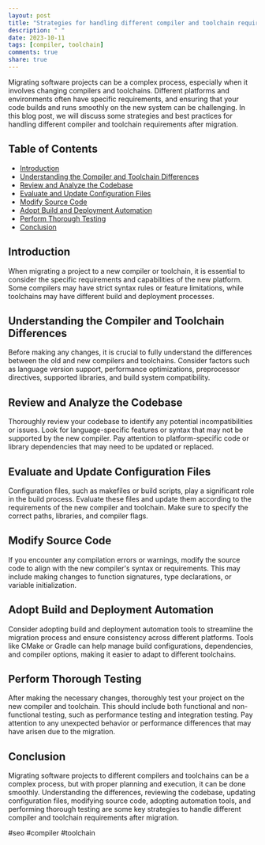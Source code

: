 ```yaml
---
layout: post
title: "Strategies for handling different compiler and toolchain requirements after migration"
description: " "
date: 2023-10-11
tags: [compiler, toolchain]
comments: true
share: true
---
```


Migrating software projects can be a complex process, especially when it involves changing compilers and toolchains. Different platforms and environments often have specific requirements, and ensuring that your code builds and runs smoothly on the new system can be challenging. In this blog post, we will discuss some strategies and best practices for handling different compiler and toolchain requirements after migration.

## Table of Contents
- [Introduction](#introduction)
- [Understanding the Compiler and Toolchain Differences](#understanding-the-compiler-and-toolchain-differences)
- [Review and Analyze the Codebase](#review-and-analyze-the-codebase)
- [Evaluate and Update Configuration Files](#evaluate-and-update-configuration-files)
- [Modify Source Code](#modify-source-code)
- [Adopt Build and Deployment Automation](#adopt-build-and-deployment-automation)
- [Perform Thorough Testing](#perform-thorough-testing)
- [Conclusion](#conclusion)

## Introduction

When migrating a project to a new compiler or toolchain, it is essential to consider the specific requirements and capabilities of the new platform. Some compilers may have strict syntax rules or feature limitations, while toolchains may have different build and deployment processes.

## Understanding the Compiler and Toolchain Differences

Before making any changes, it is crucial to fully understand the differences between the old and new compilers and toolchains. Consider factors such as language version support, performance optimizations, preprocessor directives, supported libraries, and build system compatibility.

## Review and Analyze the Codebase

Thoroughly review your codebase to identify any potential incompatibilities or issues. Look for language-specific features or syntax that may not be supported by the new compiler. Pay attention to platform-specific code or library dependencies that may need to be updated or replaced.

## Evaluate and Update Configuration Files

Configuration files, such as makefiles or build scripts, play a significant role in the build process. Evaluate these files and update them according to the requirements of the new compiler and toolchain. Make sure to specify the correct paths, libraries, and compiler flags.

## Modify Source Code

If you encounter any compilation errors or warnings, modify the source code to align with the new compiler's syntax or requirements. This may include making changes to function signatures, type declarations, or variable initialization.

## Adopt Build and Deployment Automation

Consider adopting build and deployment automation tools to streamline the migration process and ensure consistency across different platforms. Tools like CMake or Gradle can help manage build configurations, dependencies, and compiler options, making it easier to adapt to different toolchains.

## Perform Thorough Testing

After making the necessary changes, thoroughly test your project on the new compiler and toolchain. This should include both functional and non-functional testing, such as performance testing and integration testing. Pay attention to any unexpected behavior or performance differences that may have arisen due to the migration.

## Conclusion

Migrating software projects to different compilers and toolchains can be a complex process, but with proper planning and execution, it can be done smoothly. Understanding the differences, reviewing the codebase, updating configuration files, modifying source code, adopting automation tools, and performing thorough testing are some key strategies to handle different compiler and toolchain requirements after migration.

#seo #compiler #toolchain
